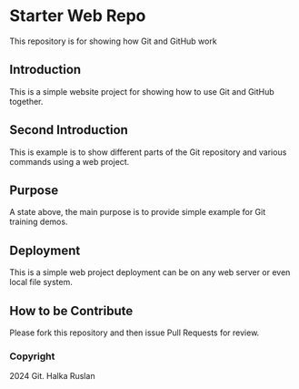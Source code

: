 # Starter Web Repo

This repository is for showing how Git and GitHub work

## Introduction

This is a simple website project for showing how to use Git and GitHub together.

## Second Introduction

This is example is to show different parts of the Git repository and various commands using a web project.

## Purpose

A state above, the main purpose is to provide simple example for Git training demos.

## Deployment

This is a simple web project deployment can be on any web server or even local file system.

## How to be Contribute

Please fork this repository and then issue Pull Requests for review.

### Copyright

2024 Git. Halka Ruslan